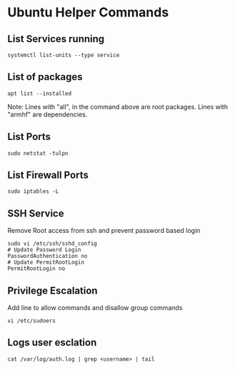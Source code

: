 # Ubuntu Helper Commands 

## List Services running

```
systemctl list-units --type service
```

## List of packages

```
apt list --installed
```

Note: Lines with "all", in the command above are root packages.  Lines with "armhf" are dependencies.


## List Ports

```
sudo netstat -tulpn 
```

## List Firewall Ports

```
sudo iptables -L
```

## SSH Service

Remove Root access from ssh and prevent password based login

```
sudo vi /etc/ssh/sshd_config
# Update Password Login
PasswordAuthentication no
# Update PermitRootLogin
PermitRootLogin no
```

## Privilege Escalation
Add line to allow commands and disallow group commands
```
vi /etc/sudoers
```

## Logs user esclation
```
cat /var/log/auth.log | grep <username> | tail
```
